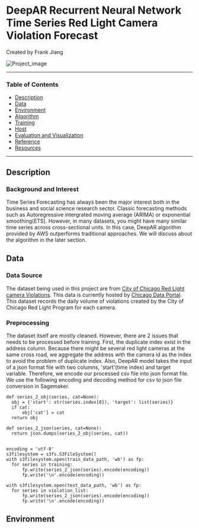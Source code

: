 # DeepAR Recurrent Neural Network Time Series Red Light Camera Violation Forecast
Created by Frank Jiang

![Project_image](https://www.cloudmanagementinsider.com/wp-content/uploads/2020/10/Amit-Cards-04-1024x535.png)

 ---
 ### Table of Contents
   - [Description](#Description)
   - [Data](#Data)
   - [Environment](#Environment)
   - [Algorithm](#Algorithm)
   - [Training](#Training)
   - [Host](#Host)
   - [Evaluation and Visualization](#Evaluation-and-visualization)
   - [Reference](#Reference)
   - [Resources](#Resources)
 ---
 
 ## Description
 
 ### Background and Interest
 Time Series Forecasting has always been the major interest both in the business and social science research sector. Classic forecasting methods such as Autoregressive intergrated moving average (ARIMA) or exponential smoothing(ETS). However, in many datasets, you might have many similar time series across cross-sectional units. In this case, DeepAR algorithm provided by AWS outperforms traditional approaches. We will discuss about the algorithm in the later section. 
 
 ## Data
 
 ### Data Source
 
The dataset being used in this project are from [City of Chicago Red Light camera Violations](https://data.cityofchicago.org/Transportation/Red-Light-Camera-Violations/spqx-js37). This data is currently hosted by [Chicago Data Portal](http://www.cityofchicago.org/city/en/depts/cdot/supp_info/red-light_cameraenforcement.html). This dataset records the daily volume of violations created by the City of Chicago Red Light Program for each camera. 
 
 ### Preprocessing
 
 The dataset itself are mostly cleaned. However, there are 2 issues that needs to be processed before training. First, the duplicate index exist in the address column. Because there might be several red light cameras at the same cross road, we aggregate the address with the camera id as the index to avoid the problem of duplicate index. 
 Also, DeepAR model takes the input of a json format file with two columns, 'start'(time index) and target variable. Therefore, we encode our processed csv file into json format file. We use the following encoding and decoding method for csv to json file conversion in Sagemaker. 
  ```console
def series_2_obj(series, cat=None):
    obj = {'start': str(series.index[0]), 'target': list(series)}
    if cat:
        obj['cat'] = cat
    return obj

def series_2_json(series, cat=None):
    return json.dumps(series_2_obj(series, cat))
    
    
encoding = 'utf-8'
s3filesystem = s3fs.S3FileSystem()
with s3filesystem.open(train_data_path, 'wb') as fp:
    for series in training:
        fp.write(series_2_json(series).encode(encoding))
        fp.write('\n'.encode(encoding))

with s3filesystem.open(test_data_path, 'wb') as fp:
    for series in violation_list:
        fp.write(series_2_json(series).encode(encoding))
        fp.write('\n'.encode(encoding))
```

## Environment

 
 
